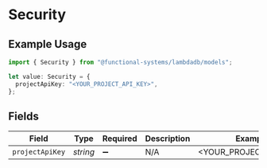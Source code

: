 # Security

## Example Usage

```typescript
import { Security } from "@functional-systems/lambdadb/models";

let value: Security = {
  projectApiKey: "<YOUR_PROJECT_API_KEY>",
};
```

## Fields

| Field                  | Type                   | Required               | Description            | Example                |
| ---------------------- | ---------------------- | ---------------------- | ---------------------- | ---------------------- |
| `projectApiKey`        | *string*               | :heavy_minus_sign:     | N/A                    | <YOUR_PROJECT_API_KEY> |